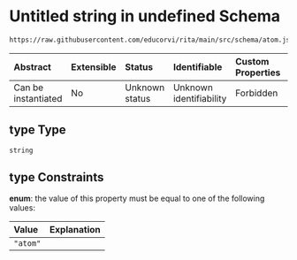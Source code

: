 # Untitled string in undefined Schema

```txt
https://raw.githubusercontent.com/educorvi/rita/main/src/schema/atom.json#/properties/type
```



| Abstract            | Extensible | Status         | Identifiable            | Custom Properties | Additional Properties | Access Restrictions | Defined In                                                      |
| :------------------ | :--------- | :------------- | :---------------------- | :---------------- | :-------------------- | :------------------ | :-------------------------------------------------------------- |
| Can be instantiated | No         | Unknown status | Unknown identifiability | Forbidden         | Allowed               | none                | [atom.json*](../../src/schema/atom.json "open original schema") |

## type Type

`string`

## type Constraints

**enum**: the value of this property must be equal to one of the following values:

| Value    | Explanation |
| :------- | :---------- |
| `"atom"` |             |

